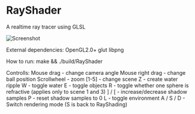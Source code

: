 RayShader
=========

A realtime ray tracer using GLSL

![Screenshot](https://raw.github.com/DomNomNom/RayShader/master/screenshot.png)

External dependencies:
OpenGL2.0+
glut
libpng


How to run:
make && ./build/RayShader


Controlls:
Mouse drag - change camera angle
Mouse right drag - change ball position
Scrollwheel - zoom
[1-5] - change scene
Z - create water ripple
W - toggle water
E - toggle objects
R - toggle whether one sphere is refractive (applies only to scene 1 and 3)
] / [ -  increase/decrease shadow samples
P - reset shadow samples to 0
L - toggle environment
A / S / D - Switch rendering mode (S is back to RayShading)

